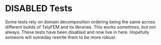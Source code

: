 # DISABLED Tests

Some tests rely on domain decomposition ordering being the same across different builds of TalyFEM and its libraries. This works *sometimes*, but not always. These tests have been disabled and now live in here. Hopefully someone will someday rewrite them to be more robust.
